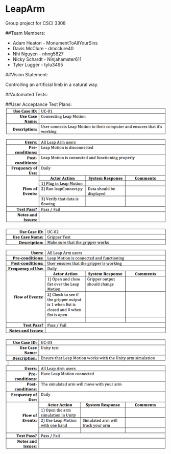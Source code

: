 # LeapArm
Group project for CSCI 3308

##Team Members:
* Adam Heaton - MonumentToAllYourSins
* Davis McClure - dmcclure40
* Nhi Nguyen - nhng5827
* Nicky Schardt - Ninjahamster611
* Tyler Lugger - tylu3495

##Vision Statement:

Controlling an artificial limb in a natural way.

##Automated Tests:

##User Acceptance Test Plans:
![alt text](https://github.com/dmcclure40/3308_Project/blob/testing/UAT01.png "UAT01")



![alt text](https://github.com/dmcclure40/3308_Project/blob/testing/UAT02.png "UAT02")



![alt text](https://github.com/dmcclure40/3308_Project/blob/testing/UAT03.png "UAT03")
